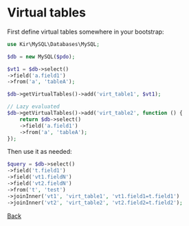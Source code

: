 # Virtual tables

First define virtual tables somewhere in your bootstrap:

```php
use Kir\MySQL\Databases\MySQL;

$db = new MySQL($pdo);

$vt1 = $db->select()
->field('a.field1')
->from('a', 'tableA');

$db->getVirtualTables()->add('virt_table1', $vt1);

// Lazy evaluated
$db->getVirtualTables()->add('virt_table2', function () {
	return $db->select()
	->field('a.field1')
	->from('a', 'tableA');
});
```

Then use it as needed:

```php
$query = $db->select()
->field('t.field1')
->field('vt1.fieldN')
->field('vt2.fieldN')
->from('t', 'test')
->joinInner('vt1', 'virt_table1', 'vt1.field1=t.field1')
->joinInner('vt2', 'virt_table2', 'vt2.field2=t.field2');
```

[Back](../README.md)
